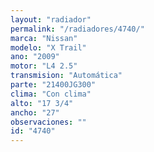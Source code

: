 ```yaml
---
layout: "radiador"
permalink: "/radiadores/4740/"
marca: "Nissan"
modelo: "X Trail"
ano: "2009"
motor: "L4 2.5"
transmision: "Automática"
parte: "21400JG300"
clima: "Con clima"
alto: "17 3/4"
ancho: "27"
observaciones: ""
id: "4740"
---
```



